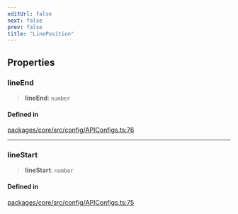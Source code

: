```yaml
---
editUrl: false
next: false
prev: false
title: "LinePosition"
---
```


## Properties

### lineEnd

> **lineEnd**: `number`

#### Defined in

[packages/core/src/config/APIConfigs.ts:76](https://github.com/mProjectsCode/obsidian-meta-bind-plugin/blob/4b16a75fb63dfdb34e3ccf2756a324a84dd8fd85/packages/core/src/config/APIConfigs.ts#L76)

***

### lineStart

> **lineStart**: `number`

#### Defined in

[packages/core/src/config/APIConfigs.ts:75](https://github.com/mProjectsCode/obsidian-meta-bind-plugin/blob/4b16a75fb63dfdb34e3ccf2756a324a84dd8fd85/packages/core/src/config/APIConfigs.ts#L75)
